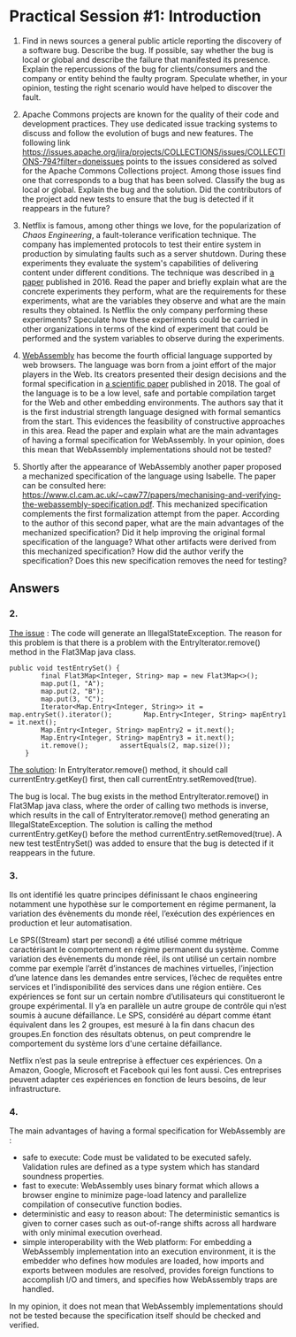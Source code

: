 # Practical Session #1: Introduction

1. Find in news sources a general public article reporting the discovery of a software bug. Describe the bug. If possible, say whether the bug is local or global and describe the failure that manifested its presence. Explain the repercussions of the bug for clients/consumers and the company or entity behind the faulty program. Speculate whether, in your opinion, testing the right scenario would have helped to discover the fault.

2. Apache Commons projects are known for the quality of their code and development practices. They use dedicated issue tracking systems to discuss and follow the evolution of bugs and new features. The following link https://issues.apache.org/jira/projects/COLLECTIONS/issues/COLLECTIONS-794?filter=doneissues points to the issues considered as solved for the Apache Commons Collections project. Among those issues find one that corresponds to a bug that has been solved. Classify the bug as local or global. Explain the bug and the solution. Did the contributors of the project add new tests to ensure that the bug is detected if it reappears in the future?

3. Netflix is famous, among other things we love, for the popularization of *Chaos Engineering*, a fault-tolerance verification technique. The company has implemented protocols to test their entire system in production by simulating faults such as a server shutdown. During these experiments they evaluate the system's capabilities of delivering content under different conditions. The technique was described in [a paper](https://arxiv.org/ftp/arxiv/papers/1702/1702.05843.pdf) published in 2016. Read the paper and briefly explain what are the concrete experiments they perform, what are the requirements for these experiments, what are the variables they observe and what are the main results they obtained. Is Netflix the only company performing these experiments? Speculate how these experiments could be carried in other organizations in terms of the kind of experiment that could be performed and the system variables to observe during the experiments.

4. [WebAssembly](https://webassembly.org/) has become the fourth official language supported by web browsers. The language was born from a joint effort of the major players in the Web. Its creators presented their design decisions and the formal specification in [a scientific paper](https://people.mpi-sws.org/~rossberg/papers/Haas,%20Rossberg,%20Schuff,%20Titzer,%20Gohman,%20Wagner,%20Zakai,%20Bastien,%20Holman%20-%20Bringing%20the%20Web%20up%20to%20Speed%20with%20WebAssembly.pdf) published in 2018. The goal of the language is to be a low level, safe and portable compilation target for the Web and other embedding environments. The authors say that it is the first industrial strength language designed with formal semantics from the start. This evidences the feasibility of constructive approaches in this area. Read the paper and explain what are the main advantages of having a formal specification for WebAssembly. In your opinion, does this mean that WebAssembly implementations should not be tested? 

5.  Shortly after the appearance of WebAssembly another paper proposed a mechanized specification of the language using Isabelle. The paper can be consulted here: https://www.cl.cam.ac.uk/~caw77/papers/mechanising-and-verifying-the-webassembly-specification.pdf. This mechanized specification complements the first formalization attempt from the paper. According to the author of this second paper, what are the main advantages of the mechanized specification? Did it help improving the original formal specification of the language? What other artifacts were derived from this mechanized specification? How did the author verify the specification? Does this new specification removes the need for testing?

## Answers


### 2. 
[The issue](https://issues.apache.org/jira/projects/COLLECTIONS/issues/COLLECTIONS-734?filter=doneissues) : The code will generate an IllegalStateException.
The reason for this problem is that there is a problem with the EntryIterator.remove() method in the Flat3Map java class.
```
public void testEntrySet() {
        final Flat3Map<Integer, String> map = new Flat3Map<>();
        map.put(1, "A");
        map.put(2, "B");
        map.put(3, "C");
        Iterator<Map.Entry<Integer, String>> it = map.entrySet().iterator();        Map.Entry<Integer, String> mapEntry1 = it.next();
        Map.Entry<Integer, String> mapEntry2 = it.next();
        Map.Entry<Integer, String> mapEntry3 = it.next();
        it.remove();        assertEquals(2, map.size());
    }
```

[The solution](https://github.com/apache/commons-collections/pull/115): In EntryIterator.remove() method, it should call currentEntry.getKey() first, then call currentEntry.setRemoved(true).


The bug is local. The bug exists in the method EntryIterator.remove() in Flat3Map java class, where the order of calling two methods is inverse, which results in the call of EntryIterator.remove() method generating an IllegalStateException. The solution is calling the method currentEntry.getKey() before the method currentEntry.setRemoved(true).
A new test testEntrySet() was added to ensure that the bug is detected if it reappears in the future.

### 3.

Ils ont identifié les quatre principes définissant le chaos engineering notamment une hypothèse sur le comportement en régime permanent, la variation des évènements du monde réel, l’exécution des expériences en production et leur automatisation. 

Le SPS((Stream) start per second) a été utilisé comme métrique caractérisant le comportement en régime permanent du système. Comme variation des évènements du monde réel, ils ont utilisé un certain nombre comme par exemple l’arrêt d’instances de machines virtuelles, l’injection d’une latence dans les demandes entre services, l’échec de requêtes entre services et l’indisponibilité des services dans une région entière. 
Ces expériences se font sur un certain nombre d’utilisateurs qui constitueront le groupe expérimental. Il y’a en parallèle un autre groupe de contrôle qui n’est soumis à aucune défaillance. Le SPS, considéré au départ comme étant équivalent dans les 2 groupes, est mesuré à la fin dans chacun des groupes.En fonction des résultats obtenus, on peut comprendre le comportement du système lors d'une certaine défaillance.

 Netflix n’est pas la seule entreprise à effectuer ces expériences. On a Amazon, Google, Microsoft et Facebook qui les font aussi.  Ces entreprises peuvent adapter ces expériences en fonction de leurs besoins, de leur infrastructure. 
 
 ### 4.
The main advantages of having a formal specification for WebAssembly are :
- safe to execute: Code must be validated to be executed safely. Validation rules are defined as a type system which has standard soundness properties.
- fast to execute: WebAssembly uses binary format which allows a browser engine to minimize page-load latency and parallelize compilation of consecutive function bodies.
- deterministic and easy to reason about: The deterministic semantics is given to corner cases such as out-of-range shifts across all hardware with only minimal execution overhead.
- simple interoperability with the Web platform: For embedding a WebAssembly implementation into an execution environment, it is the embedder who defines how modules are loaded, how imports and exports between modules are resolved, provides foreign functions to accomplish I/O and timers, and specifies how WebAssembly traps are handled.

In my opinion, it does not mean that WebAssembly implementations should not be tested because the specification itself should be checked and verified.

